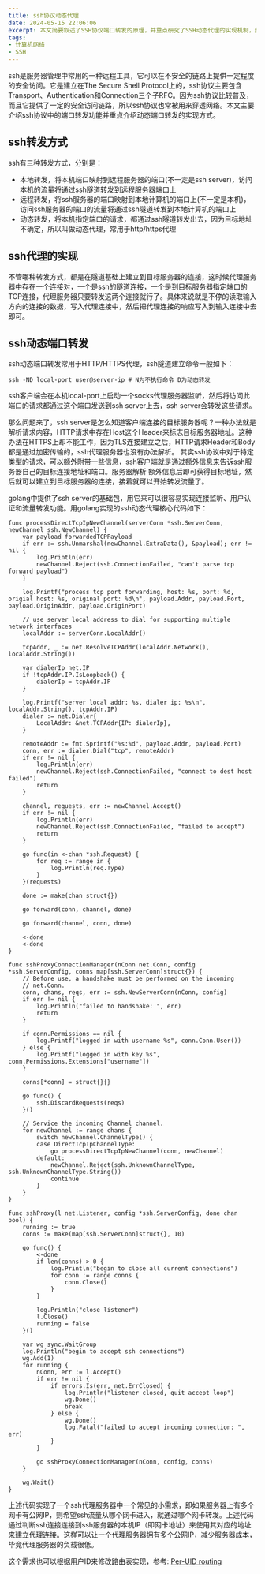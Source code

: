 ```yaml
---
title: ssh协议动态代理
date: 2024-05-15 22:06:06
excerpt: 本文简要叙述了SSH协议端口转发的原理，并重点研究了SSH动态代理的实现机制，给出了一个Go语言实现的多网卡SSH协议动态代理的实现
tags:
- 计算机网络
- SSH
---
```


ssh是服务器管理中常用的一种远程工具，它可以在不安全的链路上提供一定程度的安全访问。它是建立在The Secure Shell Protocol上的，ssh协议主要包含Transport、Authentication和Connection三个子RFC。因为ssh协议比较普及，而且它提供了一定的安全访问链路，所以ssh协议也常被用来穿透网络。本文主要介绍ssh协议中的端口转发功能并重点介绍动态端口转发的实现方式。


## ssh转发方式

ssh有三种转发方式，分别是：

- 本地转发，将本机端口映射到远程服务器的端口(不一定是ssh server)，访问本机的流量将通过ssh隧道转发到远程服务器端口上
- 远程转发，将ssh服务器的端口映射到本地计算机的端口上(不一定是本机)，访问ssh服务器的端口的流量将通过ssh隧道转发到本地计算机的端口上
- 动态转发，将本机指定端口的请求，都通过ssh隧道转发出去，因为目标地址不确定，所以叫做动态代理，常用于http/https代理

## ssh代理的实现

不管哪种转发方式，都是在隧道基础上建立到目标服务器的连接，这时候代理服务器中存在一个连接对，一个是ssh的隧道连接，一个是到目标服务器指定端口的TCP连接，代理服务器只要转发这两个连接就行了。具体来说就是不停的读取输入方向的连接的数据，写入代理连接中，然后把代理连接的响应写入到输入连接中去即可。

## ssh动态端口转发

ssh动态端口转发常用于HTTP/HTTPS代理，ssh隧道建立命令一般如下：

```shell
ssh -ND local-port user@server-ip # N为不执行命令 D为动态转发
```

ssh客户端会在本机local-port上启动一个socks代理服务器监听，然后将访问此端口的请求都通过这个端口发送到ssh server上去，ssh server会转发这些请求。

那么问题来了，ssh server是怎么知道客户端连接的目标服务器呢？一种办法就是解析请求内容，HTTP请求中存在Host这个Header来标志目标服务器地址。这种办法在HTTPS上却不能工作，因为TLS连接建立之后，HTTP请求Header和Body都是通过加密传输的，ssh代理服务器也没有办法解析。
其实ssh协议中对于特定类型的请求，可以额外附带一些信息，ssh客户端就是通过额外信息来告诉ssh服务器自己的目标连接地址和端口。服务器解析
额外信息后即可获得目标地址，然后就可以建立到目标服务器的连接，接着就可以开始转发流量了。

golang中提供了ssh server的基础包，用它来可以很容易实现连接监听、用户认证和流量转发功能。用golang实现的ssh动态代理核心代码如下：

```golang
func processDirectTcpIpNewChannel(serverConn *ssh.ServerConn, newChannel ssh.NewChannel) {
	var payload forwardedTCPPayload
	if err := ssh.Unmarshal(newChannel.ExtraData(), &payload); err != nil {
		log.Println(err)
		newChannel.Reject(ssh.ConnectionFailed, "can't parse tcp forward payload")
	}

	log.Printf("process tcp port forwarding, host: %s, port: %d, origial host: %s, original port: %d\n", payload.Addr, payload.Port, payload.OriginAddr, payload.OriginPort)

	// use server local address to dial for supporting multiple network interfaces
	localAddr := serverConn.LocalAddr()

	tcpAddr, _ := net.ResolveTCPAddr(localAddr.Network(), localAddr.String())

	var dialerIp net.IP
	if !tcpAddr.IP.IsLoopback() {
		dialerIp = tcpAddr.IP
	}

	log.Printf("server local addr: %s, dialer ip: %s\n", localAddr.String(), tcpAddr.IP)
	dialer := net.Dialer{
		LocalAddr: &net.TCPAddr{IP: dialerIp},
	}

	remoteAddr := fmt.Sprintf("%s:%d", payload.Addr, payload.Port)
	conn, err := dialer.Dial("tcp", remoteAddr)
	if err != nil {
		log.Println(err)
		newChannel.Reject(ssh.ConnectionFailed, "connect to dest host failed")
		return
	}

	channel, requests, err := newChannel.Accept()
	if err != nil {
		log.Println(err)
		newChannel.Reject(ssh.ConnectionFailed, "failed to accept")
		return
	}

	go func(in <-chan *ssh.Request) {
		for req := range in {
			log.Println(req.Type)
		}
	}(requests)

	done := make(chan struct{})

	go forward(conn, channel, done)

	go forward(channel, conn, done)

	<-done
	<-done
}

func sshProxyConnectionManager(nConn net.Conn, config *ssh.ServerConfig, conns map[ssh.ServerConn]struct{}) {
	// Before use, a handshake must be performed on the incoming
	// net.Conn.
	conn, chans, reqs, err := ssh.NewServerConn(nConn, config)
	if err != nil {
		log.Println("failed to handshake: ", err)
		return
	}

	if conn.Permissions == nil {
		log.Printf("logged in with username %s", conn.Conn.User())
	} else {
		log.Printf("logged in with key %s", conn.Permissions.Extensions["username"])
	}

	conns[*conn] = struct{}{}

	go func() {
		ssh.DiscardRequests(reqs)
	}()

	// Service the incoming Channel channel.
	for newChannel := range chans {
		switch newChannel.ChannelType() {
		case DirectTcpIpChannelType:
			go processDirectTcpIpNewChannel(conn, newChannel)
		default:
			newChannel.Reject(ssh.UnknownChannelType, ssh.UnknownChannelType.String())
			continue
		}
	}
}

func sshProxy(l net.Listener, config *ssh.ServerConfig, done chan bool) {
	running := true
	conns := make(map[ssh.ServerConn]struct{}, 10)

	go func() {
		<-done
		if len(conns) > 0 {
			log.Println("begin to close all current connections")
			for conn := range conns {
				conn.Close()
			}
		}

		log.Println("close listener")
		l.Close()
		running = false
	}()

	var wg sync.WaitGroup
	log.Println("begin to accept ssh connections")
	wg.Add(1)
	for running {
		nConn, err := l.Accept()
		if err != nil {
			if errors.Is(err, net.ErrClosed) {
				log.Println("listener closed, quit accept loop")
				wg.Done()
				break
			} else {
				wg.Done()
				log.Fatal("failed to accept incoming connection: ", err)
			}
		}

		go sshProxyConnectionManager(nConn, config, conns)
	}

	wg.Wait()
}
```

上述代码实现了一个ssh代理服务器中一个常见的小需求，即如果服务器上有多个网卡有公网IP，则希望ssh流量从哪个网卡进入，就通过哪个网卡转发。上述代码通过判断ssh连接连接到ssh服务器的本机IP（即网卡地址）来使用其对应的地址来建立代理连接。这样可以让一个代理服务器拥有多个公网IP，减少服务器成本，毕竟代理服务器的负载很低。

这个需求也可以根据用户ID来修改路由表实现，参考: [Per-UID routing](https://superuser.com/questions/1585398/how-can-i-configure-the-source-ip-to-use-for-ssh-dynamic-forwards)